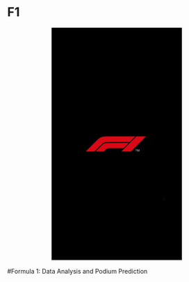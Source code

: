 # F1

<p align="center">
  <img src="f1.jpg" alt="F1 Logo" width="300"/>
</p>

#Formula 1: Data Analysis and Podium Prediction 

